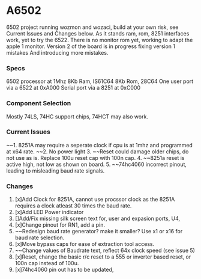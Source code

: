 # A6502
 6502 project running wozmon and wozaci, build at your own risk, see Current Issues and Changes below.
 As it stands ram, rom, 8251 interfaces work, yet to try the 6522.
 There is no monitor rom yet, working to adapt the apple 1 monitor.
 Version 2 of the board is in progress fixing version 1 mistakes And introducing more mistakes.
 
 
 ### Specs
 6502 processor at 1Mhz
 8Kb Ram, IS61C64
 8Kb Rom, 28C64
 One user port via a 6522 at 0xA000
 Serial port via a 8251 at 0xC000
 
 ### Component Selection
 Mostly 74LS, 74HC support chips, 74HCT may also work.
 
 ### Current Issues
 ~~1. 8251A may require a seperate clock if cpu is at 1mhz and programmed at x64 rate.
 ~~2. No power light
 3. ~~Reset could damage older chips, do not use as is. Replace 100u reset cap with 100n cap.
 4. ~~8251a reset is active high, not low as shown on board.
 5. ~~74hc4060 incorrect pinout, leading to misleading baud rate signals.

 ### Changes
 1. [x]Add Clock for 8251A, cannot use procssor clock as the 8251A requires a clock atleast 30 times the baud rate.
 2. [x]Add LED Power indicator
 3. []Add/Fix missing silk screen text for, user and expasion ports, U4,
 4. [x]Change pinout for RN1, add a pin.
 5. ~~Redesign baud rate generator? make it smaller? Use x1 or x16 for baud rate selection.
 6. [x]Move bypass caps for ease of extraction tool access.
 7. ~~Change values of Baudrate text, reflect 64x clock speed (see issue 5)
 8. [x]Reset, change the basic r/c reset to a 555 or inverter based reset, or 100n cap instead of 100u.
 9. [x]74hc4060 pin out has to be updated, 
